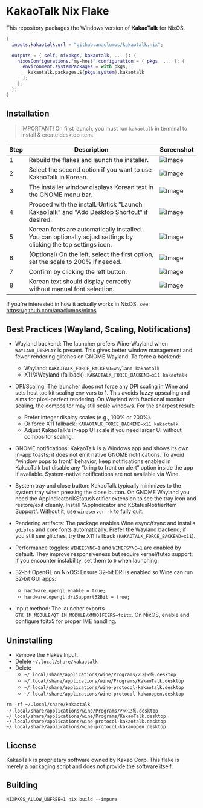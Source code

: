 

# KakaoTalk Nix Flake

This repository packages the Windows version of **KakaoTalk** for NixOS.

```nix
{
  inputs.kakaotalk.url = "github:anaclumos/kakaotalk.nix";

  outputs = { self, nixpkgs, kakaotalk, ... }: {
    nixosConfigurations."my-host".configuration = { pkgs, ... }: {
      environment.systemPackages = with pkgs; [
        kakaotalk.packages.${pkgs.system}.kakaotalk
      ];
    };
  };
}
```


## Installation

> IMPORTANT! On first launch, you must run `kakaotalk` in terminal to install & create desktop item.

| Step | Description | Screenshot |
|------|-------------|------------|
| 1 | Rebuild the flakes and launch the installer. | ![Image](https://github.com/user-attachments/assets/74e76194-5f1e-4a00-93d6-dce340587f25) |
| 2 | Select the second option if you want to use KakaoTalk in Korean. | ![Image](https://github.com/user-attachments/assets/c5057455-619f-4c23-8414-7871513b1781) |
| 3 | The installer window displays Korean text in the GNOME menu bar. | ![Image](https://github.com/user-attachments/assets/367dc85f-b849-4983-81b6-4b9e90c37456) |
| 4 | Proceed with the install. Untick "Launch KakaoTalk" and "Add Desktop Shortcut" if desired. | ![Image](https://github.com/user-attachments/assets/f780d8f6-35ba-4e67-b0e0-809a8b0ccf41) |
| 5 | Korean fonts are automatically installed. You can optionally adjust settings by clicking the top settings icon. | ![Image](https://github.com/user-attachments/assets/c7556716-36b9-4c05-8549-f2ce3036a3bb) |
| 6 | (Optional) On the left, select the first option, set the scale to 200% if needed. | ![Image](https://github.com/user-attachments/assets/ae1edd23-bcaf-4307-962a-2ee0a951bc7d) |
| 7 | Confirm by clicking the left button. | ![Image](https://github.com/user-attachments/assets/45594ecc-3c06-461b-9ccc-1c4025825c20) |
| 8 | Korean text should display correctly without manual font selection. | ![Image](https://github.com/user-attachments/assets/247eb319-dfbd-40e8-8448-88501ea04d5f) |

If you're interested in how it actually works in NixOS, see: https://github.com/anaclumos/nixos

## Best Practices (Wayland, Scaling, Notifications)

- Wayland backend: The launcher prefers Wine-Wayland when `WAYLAND_DISPLAY` is present. This gives better window management and fewer rendering glitches on GNOME Wayland. To force a backend:
  - Wayland: `KAKAOTALK_FORCE_BACKEND=wayland kakaotalk`
  - X11/XWayland (fallback): `KAKAOTALK_FORCE_BACKEND=x11 kakaotalk`

- DPI/Scaling: The launcher does not force any DPI scaling in Wine and sets host toolkit scaling env vars to 1. This avoids fuzzy upscaling and aims for pixel‑perfect rendering. On Wayland with fractional monitor scaling, the compositor may still scale windows. For the sharpest result:
  - Prefer integer display scales (e.g., 100% or 200%).
  - Or force X11 fallback: `KAKAOTALK_FORCE_BACKEND=x11 kakaotalk`.
  - Adjust KakaoTalk’s in‑app UI scale if you need larger UI without compositor scaling.

- GNOME notifications: KakaoTalk is a Windows app and shows its own in-app toasts; it does not emit native GNOME notifications. To avoid “window pops to front” behavior, keep notifications enabled in KakaoTalk but disable any “bring to front on alert” option inside the app if available. System-native notifications are not available via Wine.

- System tray and close button: KakaoTalk typically minimizes to the system tray when pressing the close button. On GNOME Wayland you need the AppIndicator/KStatusNotifier extension to see the tray icon and restore/exit cleanly. Install “AppIndicator and KStatusNotifierItem Support”. Without it, use `wineserver -k` to fully quit.

- Rendering artifacts: The package enables Wine esync/fsync and installs `gdiplus` and core fonts automatically. Prefer the Wayland backend; if you still see glitches, try the X11 fallback (`KAKAOTALK_FORCE_BACKEND=x11`).

- Performance toggles: `WINEESYNC=1` and `WINEFSYNC=1` are enabled by default. They improve responsiveness but require kernel/futex support; if you encounter instability, set them to `0` when launching.

- 32-bit OpenGL on NixOS: Ensure 32‑bit DRI is enabled so Wine can run 32‑bit GUI apps:
  - `hardware.opengl.enable = true;`
  - `hardware.opengl.driSupport32Bit = true;`

- Input method: The launcher exports `GTK_IM_MODULE/QT_IM_MODULE/XMODIFIERS=fcitx`. On NixOS, enable and configure fcitx5 for proper IME handling.

## Uninstalling

- Remove the Flakes Input.
- Delete `~/.local/share/kakaotalk`
- Delete
  - `~/.local/share/applications/wine/Programs/카카오톡.desktop`
  - `~/.local/share/applications/wine/Programs/KakaoTalk.desktop`
  - `~/.local/share/applications/wine-protocol-kakaotalk.desktop`
  - `~/.local/share/applications/wine-protocol-kakaoopen.desktop`


```
rm -rf ~/.local/share/kakaotalk ~/.local/share/applications/wine/Programs/카카오톡.desktop ~/.local/share/applications/wine/Programs/KakaoTalk.desktop ~/.local/share/applications/wine-protocol-kakaotalk.desktop ~/.local/share/applications/wine-protocol-kakaoopen.desktop
```

## License

KakaoTalk is proprietary software owned by Kakao Corp. This flake is merely a packaging script and does not provide the software itself.

## Building

```
NIXPKGS_ALLOW_UNFREE=1 nix build --impure
```
